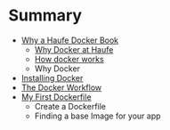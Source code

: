 # Summary

* [Why a Haufe Docker Book](README.md)
   * [Why Docker at Haufe](why_docker_at_haufe.md)
   * [How docker works](how_docker_works.md)
   * Why Docker
* [Installing Docker](installing_docker.md)
* [The Docker Workflow](the_suggested_docker_haufe_workflow.md)
* [My First Dockerfile](docker_command_reference.md)
   * Create a Dockerfile
   * Finding a base Image for your app


